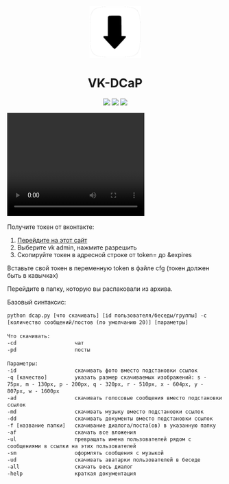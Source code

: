 <p align="center"><img src="logo.png" height="120"></p>
<h1 align="center">VK-DCaP</h1>
<p align="center">
<a href="https://github.com/blackcatprog/VK-DCaP/releases"><img src="https://img.shields.io/github/v/release/blackcatprog/VK-DCaP?color=important"></a>
<a href="https://github.com/blackcatprog/VK-DCaP/blob/main/LICENSE"><img src="https://img.shields.io/badge/License-MIT-green" height="20"></a>
<img src="https://img.shields.io/badge/Platforms-Windows%20%7C%20Android%20%7C%20Linux-blue" height="20">
</p>

<video src="video.mkv" controls width="320" height="240">
</video>

Получите токен от вконтакте:
1) [Перейдите на этот сайт](https://vkhost.github.io/)
2) Выберите vk admin, нажмите разрешить
3) Скопируйте токен в адресной строке от token= до &expires

Вставьте свой токен в переменную token в файле cfg (токен должен быть в кавычках)

Перейдите в папку, которую вы распаковали из архива.

Базовый синтаксис:

```
python dcap.py [что скачивать] [id пользователя/беседы/группы] -c [количество сообщений/постов (по умолчанию 20)] [параметры]

Что скачивать:
-cd                   чат
-pd                   посты

Параметры:
-id                   скачивать фото вместо подстановки ссылок
-q [качество]         указать размер скачиваемых изображений: s - 75px, m - 130px, p - 200px, q - 320px, r - 510px, x - 604px, y - 807px, w - 1600px
-ad                   скачивать голосовые сообщения вместо подстановки ссылок
-md                   скачивать музыку вместо подстановки ссылок
-dd                   скачивать документы вместо подстановки ссылок
-f [название папки]   скачивание диалога/поста(ов) в указанную папку
-af                   скачать все вложения
-ul                   превращать имена пользователей рядом с сообщениями в ссылки на этих пользователей
-sm                   оформлять сообщения с музыкой
-ud                   скачивать аватарки пользователей в беседе
-all                  скачать весь диалог
-help                 краткая документация
```
